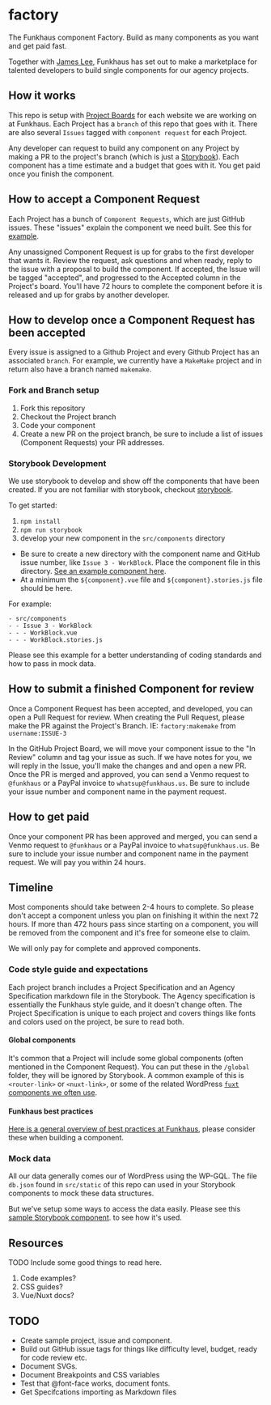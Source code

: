 # factory

The Funkhaus component Factory. Build as many components as you want and get paid fast.

Together with [James Lee](https://github.com/uptownhr), Funkhaus has set out to make a marketplace for talented developers to build single components for our agency projects.

## How it works

This repo is setup with [Project Boards](https://github.com/funkhaus/factory/projects) for each website we are working on at Funkhaus. Each Project has a `branch` of this repo that goes with it. There are also several `Issues` tagged with `component request` for each Project.

Any developer can request to build any component on any Project by making a PR to the project's branch (which is just a [Storybook](https://storybook.js.org/)). Each component has a time estimate and a budget that goes with it. You get paid once you finish the component.

## How to accept a Component Request

Each Project has a bunch of `Component Requests`, which are just GitHub issues. These "issues" explain the component we need built. See this for [example](https://github.com/funkhaus/factory/issues/3).

Any unassigned Component Request is up for grabs to the first developer that wants it. Review the request, ask questions and when ready, reply to the issue with a proposal to build the component. If accepted, the Issue will be tagged "accepted", and progressed to the Accepted column in the Project's board. You'll have 72 hours to complete the component before it is released and up for grabs by another developer.

## How to develop once a Component Request has been accepted

Every issue is assigned to a Github Project and every Github Project has an associated `branch`. For example, we currently have a `MakeMake` project and in return also have a branch named `makemake`.

### Fork and Branch setup

1. Fork this repository
2. Checkout the Project branch
3. Code your component
4. Create a new PR on the project branch, be sure to include a list of issues (Component Requests) your PR addresses.

### Storybook Development

We use storybook to develop and show off the components that have been created. If you are not familiar with storybook, checkout [storybook](https://storybook.js.org/).

To get started:

1. `npm install`
2. `npm run storybook`
3. develop your new component in the `src/components` directory

-   Be sure to create a new directory with the component name and GitHub issue number, like `Issue 3 - WorkBlock`. Place the component file in this directory. [See an example component here](https://github.com/funkhaus/factory/tree/master/src/components/Issue%201%20-%20WorkBlock).
-   At a minimum the `${component}.vue` file and `${component}.stories.js` file should be here.

For example:

```
- src/components
- - Issue 3 - WorkBlock
- - - WorkBlock.vue
- - - WorkBlock.stories.js
```

Please see this example for a better understanding of coding standards and how to pass in mock data.

## How to submit a finished Component for review

Once a Component Request has been accepted, and developed, you can open a Pull Request for review. When creating the Pull Request, please make the PR against the Project's Branch. IE: `factory:makemake` from `username:ISSUE-3`

In the GitHub Project Board, we will move your component issue to the "In Review" column and tag your issue as such. If we have notes for you, we will reply in the Issue, you'll make the changes and and open a new PR. Once the PR is merged and approved, you can send a Venmo request to `@funkhaus` or a PayPal invoice to `whatsup@funkhaus.us`. Be sure to include your issue number and component name in the payment request.

## How to get paid

Once your component PR has been approved and merged, you can send a Venmo request to `@funkhaus` or a PayPal invoice to `whatsup@funkhaus.us`. Be sure to include your issue number and component name in the payment request. We will pay you within 24 hours.

## Timeline

Most components should take between 2-4 hours to complete. So please don't accept a component unless you plan on finishing it within the next 72 hours. If more than 472 hours pass since starting on a component, you will be removed from the component and it's free for someone else to claim.

We will only pay for complete and approved components.

### Code style guide and expectations

Each project branch includes a Project Specification and an Agency Specification markdown file in the Storybook. The Agency specification is essentially the Funkhaus style guide, and it doesn't change often. The Project Specification is unique to each project and covers things like fonts and colors used on the project, be sure to read both.

#### Global components

It's common that a Project will include some global components (often mentioned in the Component Request). You can put these in the `/global` folder, they will be ignored by Storybook. A common example of this is `<router-link>` or `<nuxt-link>`, or some of the related WordPress [`fuxt` components we often use](https://github.com/funkhaus/fuxt/tree/master/components).

#### Funkhaus best practices

[Here is a general overview of best practices at Funkhaus](https://docs.google.com/presentation/d/1xMqvylzoIwpEgwFEpXI8it_HGo7BUGrt8h65E0nvEQo/edit?usp=sharing), please consider these when building a component.

### Mock data

All our data generally comes our of WordPress using the WP-GQL. The file `db.json` found in `src/static` of this repo can used in your Storybook components to mock these data structures.

But we've setup some ways to access the data easily. Please see this [sample Storybook component](https://github.com/funkhaus/factory/tree/master/src/components/Issue%201%20-%20WorkBlock). to see how it's used.

## Resources

TODO Include some good things to read here.

1.  Code examples?
1.  CSS guides?
1.  Vue/Nuxt docs?

## TODO

-   Create sample project, issue and component.
-   Build out GitHub issue tags for things like difficulty level, budget, ready for code review etc.
-   Document SVGs.
-   Document Breakpoints and CSS variables
-   Test that @font-face works, document fonts.
-   Get Specifcations importing as Markdown files
